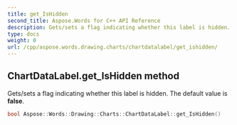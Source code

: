```yaml
---
title: get_IsHidden
second_title: Aspose.Words for C++ API Reference
description: Gets/sets a flag indicating whether this label is hidden. The default value is false. 
type: docs
weight: 0
url: /cpp/aspose.words.drawing.charts/chartdatalabel/get_ishidden/
---
```

## ChartDataLabel.get_IsHidden method


Gets/sets a flag indicating whether this label is hidden. The default value is **false**.

```cpp
bool Aspose::Words::Drawing::Charts::ChartDataLabel::get_IsHidden()
```

